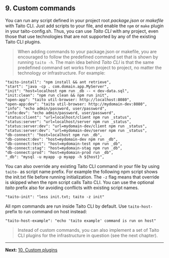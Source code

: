 ## 9. Custom commands

You can run any script defined in your project root *package.json* or *makefile* with Taito CLI. Just add scripts to your file, and enable the `npm` or `make` plugin in your taito-config.sh. Thus, you can use *Taito CLI* with any project, even those that use technologies that are not supported by any of the existing Taito CLI plugins.

> When adding commands to your package.json or makefile, you are encouraged to follow the predefined command set that is shown by running `taito -h`. The main idea behind *Taito CLI* is that the same predefined command set works from project to project, no matter the technology or infrastructure. For example:

    "taito-install": "npm install && ant retrieve",
    "start": "java -cp . com.domain.app.MyServer",
    "init": "host=localhost npm run _db -- < dev-data.sql",
    "init:clean": "npm run clean && npm run init",
    "open-app": "taito util-browser: http://localhost:8080",
    "open-app:dev": "taito util-browser: http://mydomain-dev:8080",
    "info": "echo admin/password, user/password",
    "info:dev": "echo admin/password, user/password",
    "status:client": "url=localhost/client npm run _status",
    "status:server": "url=localhost/server npm run _status",
    "status:server:dev": "url=mydomain-dev/client npm run _status",
    "status:server:dev": "url=mydomain-dev/server npm run _status",
    "db-connect": "host=localhost npm run _db",
    "db-connect:dev": "host=mydomain-dev npm run _db",
    "db-connect:test": "host=mydomain-test npm run _db",
    "db-connect:stag": "host=mydomain-stag npm run _db",
    "db-connect:prod": "host=mydomain-prod run _db",
    "_db": "mysql -u myapp -p myapp -h ${host}",

You can also override any existing Taito CLI command in your file by using `taito-` as script name prefix. For example the following npm script shows the init.txt file before running initialization. The `-z` flag means that override is skipped when the npm script calls Taito CLI. You can use the optional *taito* prefix also for avoiding conflicts with existing script names.

    "taito-init": "less init.txt; taito -z init"

All npm commands are run inside Taito CLI by default. Use `taito-host-` prefix to run command on host instead:

    "taito-host-example": "echo 'taito example' command is run on host"

> Instead of custom commands, you can also implement a set of Taito CLI plugins for the infrastructure in question (see the next chapter).

---

**Next:** [10. Custom plugins](10-custom-plugins.md)
